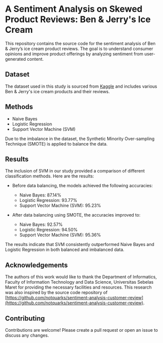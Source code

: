 # A Sentiment Analysis on Skewed Product Reviews: Ben & Jerry's Ice Cream

This repository contains the source code for the sentiment analysis of Ben & Jerry’s ice cream product reviews. The goal is to understand consumer opinions and improve product offerings by analyzing sentiment from user-generated content.

## Dataset
The dataset used in this study is sourced from [Kaggle](https://www.kaggle.com/datasets/tysonpo/ice-cream-dataset) and includes various Ben & Jerry's ice cream products and their reviews.

## Methods
- Naive Bayes
- Logistic Regression
- Support Vector Machine (SVM)
  
Due to the imbalance in the dataset, the Synthetic Minority Over-sampling Technique (SMOTE) is applied to balance the data.

## Results
The inclusion of SVM in our study provided a comparison of different classification methods. Here are the results:

- Before data balancing, the models achieved the following accuracies:
   - Naive Bayes: 87.14%
   - Logistic Regression: 93.77%
   - Support Vector Machine (SVM): 95.23%
  
- After data balancing using SMOTE, the accuracies improved to:
  - Naive Bayes: 92.57%
  - Logistic Regression: 94.50%
  - Support Vector Machine (SVM): 95.36%

The results indicate that SVM consistently outperformed Naive Bayes and Logistic Regression in both balanced and imbalanced data.

## Acknowledgements
The authors of this work would like to thank the Department of Informatics, Faculty of Information Technology and Data Science, Universitas Sebelas Maret for providing the necessary facilities and resources. This research was also inspired by the source code repository of [https://github.com/notquarks/sentiment-analysis-customer-review](https://github.com/notquarks/sentiment-analysis-customer-review).

## Contributing
Contributions are welcome! Please create a pull request or open an issue to discuss any changes.
